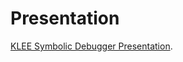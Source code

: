 # Presentation
[KLEE Symbolic Debugger Presentation](https://hanouchen.github.io/project-presentation/). 

